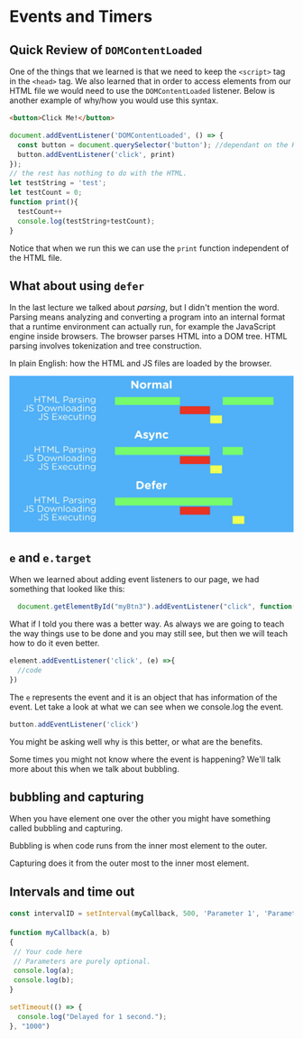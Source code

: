 # Events and Timers

## Quick Review of `DOMContentLoaded`

One of the things that we learned is that we need to keep the `<script>` tag in the `<head>` tag. We also learned that in order to access elements from our HTML file we would need to use the `DOMContentLoaded` listener. Below is another example of why/how you would use this syntax. 


```HTML
<button>Click Me!</button>
```

```js
document.addEventListener('DOMContentLoaded', () => {
  const button = document.querySelector('button'); //dependant on the HTML
  button.addEventListener('click', print)
});
// the rest has nothing to do with the HTML.
let testString = 'test';
let testCount = 0;
function print(){
  testCount++
  console.log(testString+testCount);
}
```

Notice that when we run this we can use the `print` function independent of the HTML file. 

## What about using `defer`

In the last lecture we talked about *parsing*, but I didn't mention the word. Parsing means analyzing and converting a program into an internal format that a runtime environment can actually run, for example the JavaScript engine inside browsers. The browser parses HTML into a DOM tree. HTML parsing involves tokenization and tree construction.

In plain English: how the HTML and JS files are loaded by the browser.

![](./sample.png)

## `e` and `e.target`

When we learned about adding event listeners to our page, we had something that looked like this:

```js
  document.getElementById("myBtn3").addEventListener("click", function(){buttonClick(clickCount3)});
```
What if I told you there was a better way. As always we are going to teach the way things use to be done and you may still see, but then we will teach how to do it even better. 

```js
element.addEventListener('click', (e) =>{
  //code
})
```
The `e` represents the event and it is an object that has information of the event. Let take a look at what we can see when we console.log the event.

```js
button.addEventListener('click')
```

You might be asking well why is this better, or what are the benefits.

Some times you might not know where the event is happening? We'll talk more about this when we talk about bubbling.

## bubbling and capturing

When you have element one over the other you might have something called bubbling and capturing. 

Bubbling is when code runs from the inner most element to the outer.

Capturing does it from the outer most to the inner most element.

## Intervals and time out

```js
const intervalID = setInterval(myCallback, 500, 'Parameter 1', 'Parameter 2');

function myCallback(a, b)
{
 // Your code here
 // Parameters are purely optional.
 console.log(a);
 console.log(b);
}
```

```js
setTimeout(() => {
  console.log("Delayed for 1 second.");
}, "1000")
```

